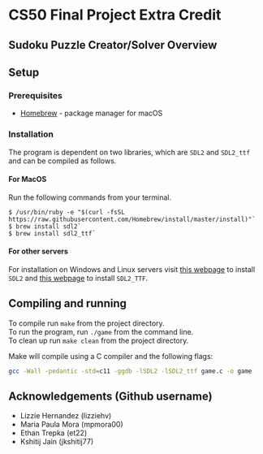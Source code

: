 # CS50 Final Project Extra Credit

## Sudoku Puzzle Creator/Solver Overview


## Setup

### Prerequisites
- [Homebrew](https://brew.sh/) - package manager for macOS

### Installation
The program is dependent on two libraries, which are `SDL2` and `SDL2_ttf` and can be compiled as follows.


#### For MacOS
Run the following commands from your terminal.
```
$ /usr/bin/ruby -e "$(curl -fsSL https://raw.githubusercontent.com/Homebrew/install/master/install)"`
$ brew install sdl2`
$ brew install sdl2_ttf`
```

#### For other servers
For installation on Windows and Linux servers visit [this webpage](http://headerphile.blogspot.com/2014/04/setting-up-sdl2.html) to install `SDL2` and [this webpage](http://headerphile.blogspot.com/2014/07/sdl2-part-10-text-rendering.html) to install `SDL2_TTF`.


## Compiling and running

To compile run `make` from the project directory.<br />
To run the program, run `./game` from the command line.<br />
To clean up run `make clean` from the project directory.<br />

Make will compile using a C compiler and the following flags:
```bash
gcc -Wall -pedantic -std=c11 -ggdb -lSDL2 -lSDL2_ttf game.c -o game
```

## Acknowledgements (Github username)
* Lizzie Hernandez (lizziehv)
* Maria Paula Mora (mpmora00)
* Ethan Trepka (et22)
* Kshitij Jain (jkshitij77)
